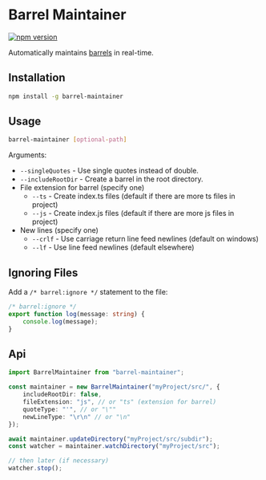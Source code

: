 # Barrel Maintainer

[![npm version](https://badge.fury.io/js/barrel-maintainer.svg)](https://badge.fury.io/js/barrel-maintainer)

Automatically maintains [barrels](https://angular.io/guide/glossary#barrel) in real-time.

## Installation

```bash
npm install -g barrel-maintainer
```

## Usage

```bash
barrel-maintainer [optional-path]
```

Arguments:

* `--singleQuotes` - Use single quotes instead of double.
* `--includeRootDir` - Create a barrel in the root directory.
* File extension for barrel (specify one)
    * `--ts` - Create index.ts files (default if there are more ts files in project)
    * `--js` - Create index.js files (default if there are more js files in project)
* New lines (specify one)
    * `--crlf` - Use carriage return line feed newlines (default on windows)
    * `--lf` - Use line feed newlines (default elsewhere)

## Ignoring Files

Add a `/* barrel:ignore */` statement to the file:

```ts
/* barrel:ignore */
export function log(message: string) {
    console.log(message);
}
```

## Api

```ts
import BarrelMaintainer from "barrel-maintainer";

const maintainer = new BarrelMaintainer("myProject/src/", {
    includeRootDir: false,
    fileExtension: "js", // or "ts" (extension for barrel)
    quoteType: "'", // or "\""
    newLineType: "\r\n" // or "\n"
});

await maintainer.updateDirectory("myProject/src/subdir");
const watcher = maintainer.watchDirectory("myProject/src");

// then later (if necessary)
watcher.stop();
```